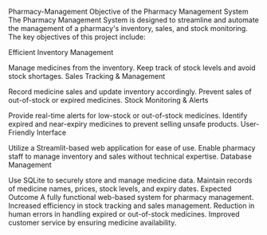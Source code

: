 Pharmacy-Management
Objective of the Pharmacy Management System
The Pharmacy Management System is designed to streamline and automate the management of a pharmacy's inventory, sales, and stock monitoring. The key objectives of this project include:

Efficient Inventory Management

Manage medicines from the inventory.
Keep track of stock levels and avoid stock shortages.
Sales Tracking & Management

Record medicine sales and update inventory accordingly.
Prevent sales of out-of-stock or expired medicines.
Stock Monitoring & Alerts

Provide real-time alerts for low-stock or out-of-stock medicines.
Identify expired and near-expiry medicines to prevent selling unsafe products.
User-Friendly Interface

Utilize a Streamlit-based web application for ease of use.
Enable pharmacy staff to manage inventory and sales without technical expertise.
Database Management

Use SQLite to securely store and manage medicine data.
Maintain records of medicine names, prices, stock levels, and expiry dates.
Expected Outcome
A fully functional web-based system for pharmacy management.
Increased efficiency in stock tracking and sales management.
Reduction in human errors in handling expired or out-of-stock medicines.
Improved customer service by ensuring medicine availability.
